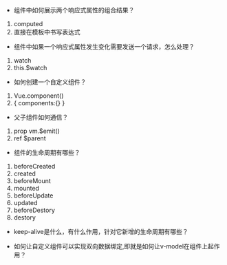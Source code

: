 - 组件中如何展示两个响应式属性的组合结果？

1. computed
2. 直接在模板中书写表达式

- 组件中如果一个响应式属性发生变化需要发送一个请求，怎么处理？

1. watch
2. this.$watch

- 如何创建一个自定义组件？

1. Vue.component()
2. { components:{} }

- 父子组件如何通信？

1. prop vm.$emit()
2. ref $parent

- 组件的生命周期有哪些？

1. beforeCreated
2. created
3. beforeMount
4. mounted
5. beforeUpdate
6. updated
7. beforeDestory
8. destory

- keep-alive是什么，有什么作用，针对它新增的生命周期有哪些？

- 如何让自定义组件可以实现双向数据绑定,即就是如何让v-model在组件上起作用？


